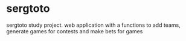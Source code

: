 # sergtoto
sergtoto
study project. web application with a functions to add teams, generate games for contests and make bets for games
